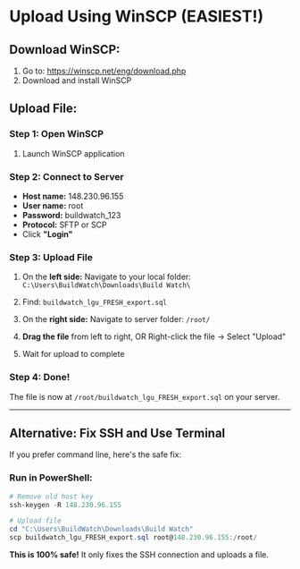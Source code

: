 # Upload Using WinSCP (EASIEST!)

## Download WinSCP:
1. Go to: https://winscp.net/eng/download.php
2. Download and install WinSCP

## Upload File:

### Step 1: Open WinSCP
1. Launch WinSCP application

### Step 2: Connect to Server
- **Host name:** 148.230.96.155
- **User name:** root
- **Password:** buildwatch_123
- **Protocol:** SFTP or SCP
- Click **"Login"**

### Step 3: Upload File
1. On the **left side:** Navigate to your local folder:
   `C:\Users\BuildWatch\Downloads\Build Watch\`

2. Find: `buildwatch_lgu_FRESH_export.sql`

3. On the **right side:** Navigate to server folder:
   `/root/`

4. **Drag the file** from left to right, OR
   Right-click the file → Select "Upload"

5. Wait for upload to complete

### Step 4: Done!
The file is now at `/root/buildwatch_lgu_FRESH_export.sql` on your server.

---

## Alternative: Fix SSH and Use Terminal

If you prefer command line, here's the safe fix:

### Run in PowerShell:
```powershell
# Remove old host key
ssh-keygen -R 148.230.96.155

# Upload file
cd "C:\Users\BuildWatch\Downloads\Build Watch"
scp buildwatch_lgu_FRESH_export.sql root@148.230.96.155:/root/
```

**This is 100% safe!** It only fixes the SSH connection and uploads a file.

